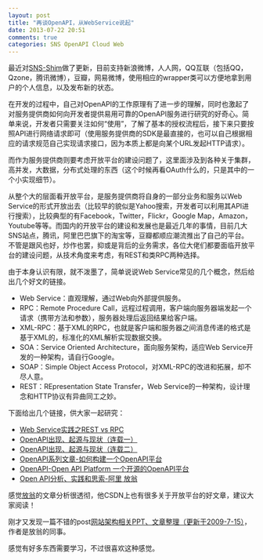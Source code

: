 ```yaml
---
layout: post
title: "再谈OpenAPI，从WebService说起"
date: 2013-07-22 20:51
comments: true
categories: SNS OpenAPI Cloud Web
---
```


最近对[SNS-Shim](https://github.com/hustcalm/SNS-Shim)做了更新，目前支持新浪微博，人人网，QQ互联（包括QQ，Qzone，腾讯微博），豆瓣，网易微博，使用相应的wrapper类可以方便地拿到用户的个人信息，以及发布新的状态。

在开发的过程中，自己对OpenAPI的工作原理有了进一步的理解，同时也激起了对服务提供商如何向开发者提供易用可靠的OpenAPI服务进行研究的好奇心。简单来说，开发者只需要关注如何“使用”，了解了基本的授权流程后，接下来只要按照API进行网络请求即可（使用服务提供商的SDK是最直接的，也可以自己根据相应的请求规范自己实现请求接口，因为本质上都是向某个URL发起HTTP请求）。

而作为服务提供商则要考虑开放平台的建设问题了，这里面涉及到各种关于集群，高并发，大数据，分布式处理的东西（这个时候再看OAuth什么的，只是其中的一个小实现细节）。

<!--more-->

从整个大的层面看开放平台，是服务提供商将自身的一部分业务和服务以Web Service的形式开放出去（比较早的貌似是Yahoo搜索，开发者可以利用其API进行搜索），比较典型的有Facebook，Twitter，Flickr，Google Map，Amazon，Youtube等等。而国内的开放平台的建设和发展也是最近几年的事情，目前几大SNS站点，腾讯，阿里巴巴旗下的淘宝等，豆瓣都顺应潮流推出了自己的平台。不管是跟风也好，炒作也罢，抑或是背后的业务需求，各位大佬们都要面临开放平台的建设问题，从技术角度来考虑，有REST和类RPC两种选择。

由于本身认识有限，就不泼墨了，简单说说Web Service常见的几个概念，然后给出几个好文的链接。

*   Web Service：直观理解，通过Web向外部提供服务。
*   RPC：Remote Procedure Call，远程过程调用，客户端向服务器端发起一个请求（携带方法和参数），服务器处理后返回结果给客户端。
*   XML-RPC：基于XML的RPC，也就是客户端和服务器之间消息传递的格式是基于XML的，标准化的XML解析实现数据交换。
*   SOA：Service Oriented Architecture，面向服务架构，适应Web Service开发的一种架构，请自行Google。
*   SOAP：Simple Object Access Protocol，对XML-RPC的改进和拓展，却不尽人意。
*   REST：REpresentation State Transfer，Web Service的一种架构，设计理念和HTTP协议有异曲同工之妙。

下面给出几个链接，供大家一起研究：

*   [Web Service实践之REST vs RPC](http://www.cnblogs.com/mindsbook/archive/2009/11/17/web_service_RESTvsRPC.html)
*   [OpenAPI出现、起源与现状（连载一）](http://oplatform.org/archives/23)
*   [OpenAPI出现、起源与现状（连载二）](http://oplatform.org/archives/24)
*   [OpenAPI系列文章-如何构建一个OpenAPI平台](http://www.cnblogs.com/liuxiaojun/archive/2010/08/30/openapi.html)
*   [OpenAPI-Open API Platform 一个开源的OpenAPI平台](http://openapi.codeplex.com/)
*   [Open API分析、实践和思索-阿里 放翁](http://www.infoq.com/cn/articles/open-api-practice)

感觉[放翁](http://blog.csdn.net/cenwenchu79)的文章分析很透彻，他CSDN上也有很多关于开放平台的好文章，建议大家阅读！

刚才又发现一篇不错的post[网站架构相关PPT、文章整理（更新于2009-7-15）](http://www.blogjava.net/BlueDavy/archive/2009/04/28/267970.html)，作者是放翁的同事。

感觉有好多东西需要学习，不过很喜欢这种感觉。
